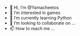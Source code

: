 - 👋 Hi, I’m @Yamacheetos
- 👀 I’m interested in games
- 🌱 I’m currently learning Python
- 💞️ I’m looking to collaborate on ...
- 📫 How to reach me ...

<!---
Yamacheetos/Yamacheetos is a ✨ special ✨ repository because its `README.md` (this file) appears on your GitHub profile.
You can click the Preview link to take a look at your changes.
--->
